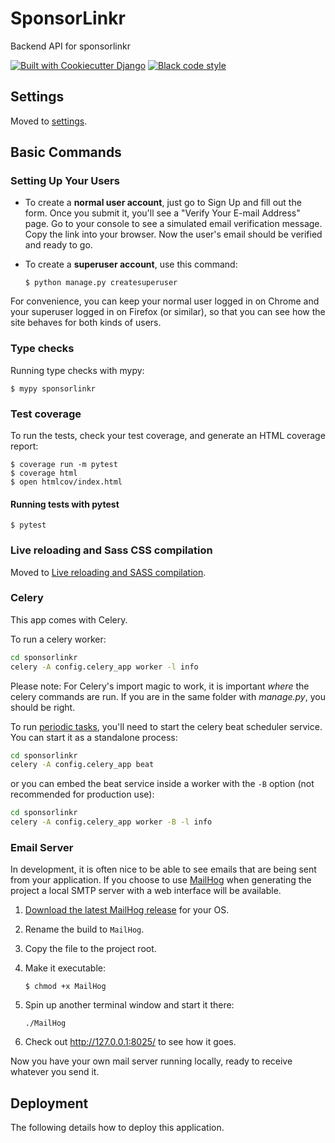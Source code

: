 # SponsorLinkr

Backend API for sponsorlinkr

[![Built with Cookiecutter Django](https://img.shields.io/badge/built%20with-Cookiecutter%20Django-ff69b4.svg?logo=cookiecutter)](https://github.com/cookiecutter/cookiecutter-django/)
[![Black code style](https://img.shields.io/badge/code%20style-black-000000.svg)](https://github.com/ambv/black)

## Settings

Moved to [settings](http://cookiecutter-django.readthedocs.io/en/latest/settings.html).

## Basic Commands

### Setting Up Your Users

- To create a **normal user account**, just go to Sign Up and fill out the form. Once you submit it, you'll see a "Verify Your E-mail Address" page. Go to your console to see a simulated email verification message. Copy the link into your browser. Now the user's email should be verified and ready to go.

- To create a **superuser account**, use this command:

      $ python manage.py createsuperuser

For convenience, you can keep your normal user logged in on Chrome and your superuser logged in on Firefox (or similar), so that you can see how the site behaves for both kinds of users.

### Type checks

Running type checks with mypy:

    $ mypy sponsorlinkr

### Test coverage

To run the tests, check your test coverage, and generate an HTML coverage report:

    $ coverage run -m pytest
    $ coverage html
    $ open htmlcov/index.html

#### Running tests with pytest

    $ pytest

### Live reloading and Sass CSS compilation

Moved to [Live reloading and SASS compilation](https://cookiecutter-django.readthedocs.io/en/latest/developing-locally.html#sass-compilation-live-reloading).

### Celery

This app comes with Celery.

To run a celery worker:

```bash
cd sponsorlinkr
celery -A config.celery_app worker -l info
```

Please note: For Celery's import magic to work, it is important _where_ the celery commands are run. If you are in the same folder with _manage.py_, you should be right.

To run [periodic tasks](https://docs.celeryq.dev/en/stable/userguide/periodic-tasks.html), you'll need to start the celery beat scheduler service. You can start it as a standalone process:

```bash
cd sponsorlinkr
celery -A config.celery_app beat
```

or you can embed the beat service inside a worker with the `-B` option (not recommended for production use):

```bash
cd sponsorlinkr
celery -A config.celery_app worker -B -l info
```

### Email Server

In development, it is often nice to be able to see emails that are being sent from your application. If you choose to use [MailHog](https://github.com/mailhog/MailHog) when generating the project a local SMTP server with a web interface will be available.

1.  [Download the latest MailHog release](https://github.com/mailhog/MailHog/releases) for your OS.

2.  Rename the build to `MailHog`.

3.  Copy the file to the project root.

4.  Make it executable:

        $ chmod +x MailHog

5.  Spin up another terminal window and start it there:

        ./MailHog

6.  Check out <http://127.0.0.1:8025/> to see how it goes.

Now you have your own mail server running locally, ready to receive whatever you send it.

## Deployment

The following details how to deploy this application.
